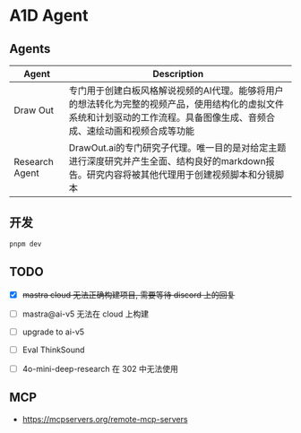 # A1D Agent

## Agents

| Agent | Description |
|-------|-------------|
| Draw Out | 专门用于创建白板风格解说视频的AI代理。能够将用户的想法转化为完整的视频产品，使用结构化的虚拟文件系统和计划驱动的工作流程。具备图像生成、音频合成、速绘动画和视频合成等功能|
| Research Agent | DrawOut.ai的专门研究子代理。唯一目的是对给定主题进行深度研究并产生全面、结构良好的markdown报告。研究内容将被其他代理用于创建视频脚本和分镜脚本 |

## 开发

```sh
pnpm dev
```

## TODO

- [x] <del>mastra cloud 无法正确构建项目, 需要等待 discord 上的回复</del>
- [ ] mastra@ai-v5 无法在 cloud 上构建
- [ ] upgrade to ai-v5
- [ ] Eval ThinkSound
- [ ] 4o-mini-deep-research 在 302 中无法使用


## MCP
- https://mcpservers.org/remote-mcp-servers
